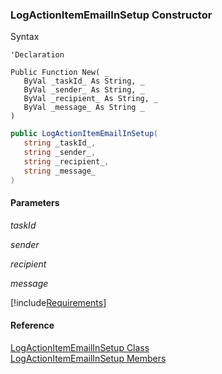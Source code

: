 ﻿### LogActionItemEmailInSetup Constructor

Syntax

```vbnet
'Declaration

Public Function New( _
   ByVal _taskId_ As String, _
   ByVal _sender_ As String, _
   ByVal _recipient_ As String, _
   ByVal _message_ As String _
)
```

```csharp
public LogActionItemEmailInSetup( 
   string _taskId_,
   string _sender_,
   string _recipient_,
   string _message_
)
```

#### Parameters

_taskId_

_sender_

_recipient_

_message_

[!include[Requirements](../partials/requirements.md)]

#### Reference

[LogActionItemEmailInSetup Class](FChoice.Toolkits.Clarify~FChoice.Toolkits.Clarify.Sales.LogActionItemEmailInSetup.md)  
[LogActionItemEmailInSetup Members](FChoice.Toolkits.Clarify~FChoice.Toolkits.Clarify.Sales.LogActionItemEmailInSetup_members.md)